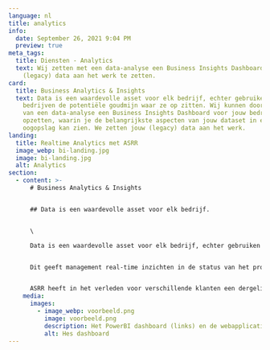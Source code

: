 ```yaml
---
language: nl
title: analytics
info:
  date: September 26, 2021 9:04 PM
  preview: true
meta_tags:
  title: Diensten - Analytics
  text: Wij zetten met een data-analyse een Business Insights Dashboard om jouw
    (legacy) data aan het werk te zetten.
card:
  title: Business Analytics & Insights
  text: Data is een waardevolle asset voor elk bedrijf, echter gebruiken niet veel
    bedrijven de potentiële goudmijn waar ze op zitten. Wij kunnen doormiddel
    van een data-analyse een Business Insights Dashboard voor jouw bedrijf
    opzetten, waarin je de belangrijkste aspecten van jouw dataset in een
    oogopslag kan zien. We zetten jouw (legacy) data aan het werk.
landing:
  title: Realtime Analytics met ASRR
  image_webp: bi-landing.jpg
  image: bi-landing.jpg
  alt: Analytics
section:
  - content: >-
      # Business Analytics & Insights


      ## Data is een waardevolle asset voor elk bedrijf.


      \

      Data is een waardevolle asset voor elk bedrijf, echter gebruiken niet veel bedrijven de potentiële goudmijn waar ze op zitten. Wij kunnen doormiddel van een data-analyse een Business Insights Dashboard voor jouw bedrijf opzetten, waarin je de belangrijkste aspecten van jouw dataset in een oogopslag kan zien. We zetten jouw (legacy) data aan het werk.


      Dit geeft management real-time inzichten in de status van het proces, waardoor er tijdig kan worden bijgestuurd. Dit kan onnodige kosten door vertraging, stress en gemiste kansen voorkomen.


      ASRR heeft in het verleden voor verschillende klanten een dergelijk dashboard opgezet. Een voorbeeld daarvan is te vinden onder [](/portfolio/case/hes)de case: HES. Klik hier voor de case.
    media:
      images:
        - image_webp: voorbeeld.png
          image: voorbeeld.png
          description: Het PowerBI dashboard (links) en de webapplicatie (rechts).
          alt: Hes dashboard
---
```


